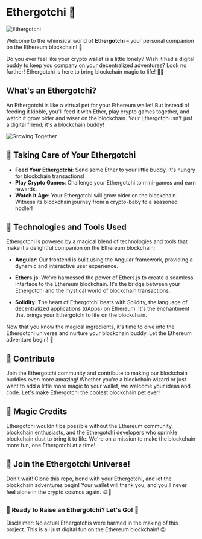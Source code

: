 # Ethergotchi 🚀

![Ethergotchi](https://link.to/your/ethergotchi/image.png)

Welcome to the whimsical world of **Ethergotchi** – your personal companion on the Ethereum blockchain! 🌟

Do you ever feel like your crypto wallet is a little lonely? Wish it had a digital buddy to keep you company on your decentralized adventures? Look no further! Ethergotchi is here to bring blockchain magic to life! 🚀🌙

## What's an Ethergotchi?

An Ethergotchi is like a virtual pet for your Ethereum wallet! But instead of feeding it kibble, you'll feed it with Ether, play crypto games together, and watch it grow older and wiser on the blockchain. Your Ethergotchi isn't just a digital friend; it's a blockchain buddy!

![Growing Together](https://link.to/your/ethergotchi/growth/image.png)

## 🌱 Taking Care of Your Ethergotchi

- **Feed Your Ethergotchi**: Send some Ether to your little buddy. It's hungry for blockchain transactions!
- **Play Crypto Games**: Challenge your Ethergotchi to mini-games and earn rewards.
- **Watch it Age**: Your Ethergotchi will grow older on the blockchain. Witness its blockchain journey from a crypto-baby to a seasoned hodler!

## 🔧 Technologies and Tools Used

Ethergotchi is powered by a magical blend of technologies and tools that make it a delightful companion on the Ethereum blockchain:

- **Angular**: Our frontend is built using the Angular framework, providing a dynamic and interactive user experience.

- **Ethers.js**: We've harnessed the power of Ethers.js to create a seamless interface to the Ethereum blockchain. It's the bridge between your Ethergotchi and the mystical world of blockchain transactions.

- **Solidity**: The heart of Ethergotchi beats with Solidity, the language of decentralized applications (dApps) on Ethereum. It's the enchantment that brings your Ethergotchi to life on the blockchain.

Now that you know the magical ingredients, it's time to dive into the Ethergotchi universe and nurture your blockchain buddy. Let the Ethereum adventure begin! 🌟

## 🚀 Contribute

Join the Ethergotchi community and contribute to making our blockchain buddies even more amazing! Whether you're a blockchain wizard or just want to add a little more magic to your wallet, we welcome your ideas and code. Let's make Ethergotchi the coolest blockchain pet ever!

## 🎉 Magic Credits

Ethergotchi wouldn't be possible without the Ethereum community, blockchain enthusiasts, and the Ethergotchi developers who sprinkle blockchain dust to bring it to life. We're on a mission to make the blockchain more fun, one Ethergotchi at a time!

## 🌌 Join the Ethergotchi Universe!

Don't wait! Clone this repo, bond with your Ethergotchi, and let the blockchain adventures begin! Your wallet will thank you, and you'll never feel alone in the crypto cosmos again. 🪙🌌

### 🚀 Ready to Raise an Ethergotchi? Let's Go! 🚀

Disclaimer: No actual Ethergotchis were harmed in the making of this project. This is all just digital fun on the Ethereum blockchain! 😉
